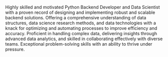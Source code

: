 Highly skilled and motivated Python Backend Developer and Data Scientist with a proven record of designing and implementing robust and scalable backend solutions. Offering a comprehensive understanding of data structures, data science research methods, and data technologies with a knack for optimizing and automating processes to improve efficiency and accuracy. Proficient in handling complex data, delivering insights through advanced data analytics, and skilled in collaborating effectively with diverse teams. Exceptional problem-solving skills with an ability to thrive under pressure.

<!--
**itsveence/itsveence** is a ✨ _special_ ✨ repository because its `README.md` (this file) appears on your GitHub profile.

Here are some ideas to get you started:

- 🔭 I’m currently working on ...
- 🌱 I’m currently learning ...
- 👯 I’m looking to collaborate on ...
- 🤔 I’m looking for help with ...
- 💬 Ask me about ...
- 📫 How to reach me: ...
- 😄 Pronouns: ...
- ⚡ Fun fact: ...
-->
